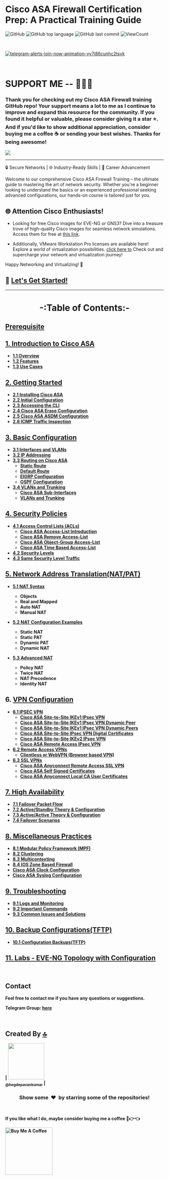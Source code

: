 # Cisco ASA Firewall Certification Prep: A Practical Training Guide

![GitHub](https://img.shields.io/github/license/hegdepavankumar/cisco-asa-firewall-training?style=flat)
![GitHub top language](https://img.shields.io/github/languages/top/hegdepavankumar/cisco-asa-firewall-training?style=flat)
![GitHub last commit](https://img.shields.io/github/last-commit/hegdepavankumar/cisco-asa-firewall-training?style=flat)
![ViewCount](https://views.whatilearened.today/views/github/hegdepavankumar/cisco-asa-firewall-training.svg?cache=remove)

<br>

[![telegram-alerts-join-now-animation-vy7i86cunhc2tsvk](https://github.com/hegdepavankumar/Cisco-Images-for-GNS3-and-EVE-NG/assets/85627085/4de78ad2-7338-47ad-a203-6480f0a7db02)](https://t.me/resourcehub1)

<br>

# SUPPORT ME -- 🚩💲🙏

### Thank you for checking out my Cisco ASA Firewall training GitHub repo! Your support means a lot to me as I continue to improve and expand this resource for the community. If you found it helpful or valuable, please consider giving it a star ⭐️. And if you'd like to show additional appreciation, consider buying me a coffee ☕️ or sending your best wishes. Thanks for being awesome!

<a href="https://www.buymeacoffee.com/hegdepavankumar"><img src="https://img.buymeacoffee.com/button-api/?text=Buy me a coffee&emoji=☕&slug=hegdepavankumar&button_colour=FFDD00&font_colour=000000&font_family=Comic&outline_colour=000000&coffee_colour=ffffff" /></a>

--- 

🔒 Secure Networks | 🌐 Industry-Ready Skills | 🚀 Career Advancement <br>

Welcome to our comprehensive Cisco ASA Firewall Training – the ultimate guide to mastering the art of network security. Whether you're a beginner looking to understand the basics or an experienced professional seeking advanced configurations, our hands-on course is tailored just for you. <br>

## 🌐 **Attention Cisco Enthusiasts!**

- Looking for free Cisco images for EVE-NG or GNS3? Dive into a treasure trove of high-quality Cisco images for seamless network simulations. Access them for free at [this link](https://github.com/hegdepavankumar/Cisco-Images-for-GNS3-and-EVE-NG). 

- Additionally, VMware Workstation Pro licenses are available here! Explore a world of virtualization possibilities. [click here to](https://github.com/hegdepavankumar/VMware-Workstation-Pro-17-Licence-Keys) Check out and supercharge your network and virtualization journey!

Happy Networking and Virtualizing! 🚀






## 🔗 [Let's Get Started!](https://github.com/hegdepavankumar/cisco-asa-firewall-training/blob/main/Courses/0.Prerequisite.md)

<hr>

# <p align="center">**-:Table of Contents:-**</p>

<p align="center">
  <strong>
    
## [Prerequisite](https://github.com/hegdepavankumar/cisco-asa-firewall-training/blob/main/Courses/0.Prerequisite.md)
## [1. Introduction to Cisco ASA](https://github.com/hegdepavankumar/cisco-asa-firewall-training/blob/main/Courses/01.Introduction%20to%20Cisco%20ASA.md)
   - [1.1 Overview](https://github.com/hegdepavankumar/cisco-asa-firewall-training/blob/main/Courses/01.Introduction%20to%20Cisco%20ASA.md)
   - [1.2 Features](https://github.com/hegdepavankumar/cisco-asa-firewall-training/blob/main/Courses/01.Introduction%20to%20Cisco%20ASA.md)
   - [1.3 Use Cases](https://github.com/hegdepavankumar/cisco-asa-firewall-training/blob/main/Courses/01.Introduction%20to%20Cisco%20ASA.md)

## [2. Getting Started](https://github.com/hegdepavankumar/cisco-asa-firewall-training/blob/main/Courses/02.Getting%20Started.md)
   - [2.1 Installing Cisco ASA](https://github.com/hegdepavankumar/cisco-asa-firewall-training/blob/main/Courses/02.Getting%20Started.md)
   - [2.2 Initial Configuration](https://github.com/hegdepavankumar/cisco-asa-firewall-training/blob/main/Courses/02.Getting%20Started.md)
   - [2.3 Accessing the CLI](https://github.com/hegdepavankumar/cisco-asa-firewall-training/blob/main/Courses/02.Getting%20Started.md)
   - [2.4 Cisco ASA Erase Configuration](https://github.com/hegdepavankumar/cisco-asa-firewall-training/blob/main/Courses/02.Getting%20Started.md)
   - [2.5 Cisco ASA ASDM Configuration](https://github.com/hegdepavankumar/cisco-asa-firewall-training/blob/main/Courses/02.Getting%20Started.md)
   - [2.6 ICMP Traffic Inspection](https://github.com/hegdepavankumar/cisco-asa-firewall-training/blob/main/Courses/02.Getting%20Started.md)

## [3. Basic Configuration](https://github.com/hegdepavankumar/cisco-asa-firewall-training/blob/main/Courses/03.Basic%20Configuration.md)
   - [3.1 Interfaces and VLANs](https://github.com/hegdepavankumar/cisco-asa-firewall-training/blob/main/Courses/03.Basic%20Configuration.md)
   - [3.2 IP Addressing](https://github.com/hegdepavankumar/cisco-asa-firewall-training/blob/main/Courses/03.Basic%20Configuration.md)
   - [3.3 Routing on Cisco ASA](https://github.com/hegdepavankumar/cisco-asa-firewall-training/blob/main/Courses/03.Basic%20Configuration.md)
       - [Static Route](https://github.com/hegdepavankumar/cisco-asa-firewall-training/blob/main/Courses/03.Basic%20Configuration.md)
       - [Default Route](https://github.com/hegdepavankumar/cisco-asa-firewall-training/blob/main/Courses/03.Basic%20Configuration.md)
       - [EIGRP Configuration](https://github.com/hegdepavankumar/cisco-asa-firewall-training/blob/main/Courses/03.Basic%20Configuration.md)
       - [OSPF Configuration](https://github.com/hegdepavankumar/cisco-asa-firewall-training/blob/main/Courses/03.Basic%20Configuration.md)   
   - [3.4 VLANs and Trunking](https://github.com/hegdepavankumar/cisco-asa-firewall-training/blob/main/Courses/03.Basic%20Configuration.md)
       - [Cisco ASA Sub-Interfaces](https://github.com/hegdepavankumar/cisco-asa-firewall-training/blob/main/Courses/03.Basic%20Configuration.md)
       - [VLANs and Trunking](https://github.com/hegdepavankumar/cisco-asa-firewall-training/blob/main/Courses/03.Basic%20Configuration.md)

## [4. Security Policies](https://github.com/hegdepavankumar/cisco-asa-firewall-training/blob/main/Courses/04.Security%20Policies.md)
   - [4.1 Access Control Lists (ACLs)](https://github.com/hegdepavankumar/cisco-asa-firewall-training/blob/main/Courses/04.Security%20Policies.md)
       - [Cisco ASA Access-List Introduction](https://github.com/hegdepavankumar/cisco-asa-firewall-training/blob/main/Courses/04.Security%20Policies.md)
       - [Cisco ASA Remove Access-List](https://github.com/hegdepavankumar/cisco-asa-firewall-training/blob/main/Courses/04.Security%20Policies.md)
       - [Cisco ASA Object-Group Access-List](https://github.com/hegdepavankumar/cisco-asa-firewall-training/blob/main/Courses/04.Security%20Policies.md)
       - [Cisco ASA Time Based Access-List](https://github.com/hegdepavankumar/cisco-asa-firewall-training/blob/main/Courses/04.Security%20Policies.md)
   - [4.2 Security Levels](https://github.com/hegdepavankumar/cisco-asa-firewall-training/blob/main/Courses/04.Security%20Policies.md)
   - [4.3 Same Security Level Traffic](https://github.com/hegdepavankumar/cisco-asa-firewall-training/blob/main/Courses/04.Security%20Policies.md)


 ## [5. Network Address Translation(NAT/PAT)](https://github.com/hegdepavankumar/cisco-asa-firewall-training/blob/main/Courses/05.Network%20Address%20Translation_NAT-PAT.md)
   - [5.1 NAT Syntax](https://github.com/hegdepavankumar/cisco-asa-firewall-training/blob/main/Courses/05.Network%20Address%20Translation_NAT-PAT.md)
       - Objects
       - Real and Mapped
       - Auto NAT
       - Manual NAT

   - [5.2 NAT Configuration Examples](https://github.com/hegdepavankumar/cisco-asa-firewall-training/blob/main/Courses/05.Network%20Address%20Translation_NAT-PAT.md)
       - Static NAT
       - Static PAT
       - Dynamic PAT
       - Dynamic NAT

   - [5.3 Advanced NAT](https://github.com/hegdepavankumar/cisco-asa-firewall-training/blob/main/Courses/05.Network%20Address%20Translation_NAT-PAT.md)
       - Policy NAT
       - Twice NAT
       - NAT Precedence
       - Identity NAT

## 6. [VPN Configuration](https://github.com/hegdepavankumar/cisco-asa-firewall-training/blob/main/Courses/06.VPN%20Configuration.md)
   - [6.1 IPSEC VPN](https://github.com/hegdepavankumar/cisco-asa-firewall-training/blob/main/Courses/06.VPN%20Configuration.md)
       - [Cisco ASA Site-to-Site IKEv1 IPsec VPN](https://github.com/hegdepavankumar/cisco-asa-firewall-training/blob/main/Courses/06.VPN%20Configuration.md)
       - [Cisco ASA Site-to-Site IKEv1 IPsec VPN Dynamic Peer](https://github.com/hegdepavankumar/cisco-asa-firewall-training/blob/main/Courses/06.VPN%20Configuration.md)
       - [Cisco ASA Site-to-Site IKEv1 IPsec VPN Dynamic Peers](https://github.com/hegdepavankumar/cisco-asa-firewall-training/blob/main/Courses/06.VPN%20Configuration.md)
       - [Cisco ASA Site-to-Site IPsec VPN Digital Certificates](https://github.com/hegdepavankumar/cisco-asa-firewall-training/blob/main/Courses/06.VPN%20Configuration.md)
       - [Cisco ASA Site-to-Site IKEv2 IPsec VPN](https://github.com/hegdepavankumar/cisco-asa-firewall-training/blob/main/Courses/06.VPN%20Configuration.md)
       - [Cisco ASA Remote Access IPsec VPN](https://github.com/hegdepavankumar/cisco-asa-firewall-training/blob/main/Courses/06.VPN%20Configuration.md)
   - [6.2 Remote Access VPNs](https://github.com/hegdepavankumar/cisco-asa-firewall-training/blob/main/Courses/06.VPN%20Configuration.md)
       - [Clientless or WebVPN (Browser based VPN)](https://github.com/hegdepavankumar/cisco-asa-firewall-training/blob/main/Courses/06.VPN%20Configuration.md)
   - [6.3 SSL VPNs](https://github.com/hegdepavankumar/cisco-asa-firewall-training/blob/main/Courses/06.VPN%20Configuration.md)
       - [Cisco ASA Anyconnect Remote Access SSL VPN](https://github.com/hegdepavankumar/cisco-asa-firewall-training/blob/main/Courses/06.VPN%20Configuration.md)
       - [Cisco ASA Self Signed Certificates](https://github.com/hegdepavankumar/cisco-asa-firewall-training/blob/main/Courses/06.VPN%20Configuration.md)
       - [Cisco ASA Anyconnect Local CA User Certificates](https://github.com/hegdepavankumar/cisco-asa-firewall-training/blob/main/Courses/06.VPN%20Configuration.md)

## [7. High Availability](https://github.com/hegdepavankumar/cisco-asa-firewall-training/blob/main/Courses/07.High%20Availability.md)
   - [7.1 Failover Packet Flow](https://github.com/hegdepavankumar/cisco-asa-firewall-training/blob/main/Courses/07.High%20Availability.md)
   - [7.2 Active/Standby Theory & Configuration](https://github.com/hegdepavankumar/cisco-asa-firewall-training/blob/main/Courses/07.High%20Availability.md)
   - [7.3 Active/Active Theory & Configuration](https://github.com/hegdepavankumar/cisco-asa-firewall-training/blob/main/Courses/07.High%20Availability.md)
   - [7.4 Failover Scenarios](https://github.com/hegdepavankumar/cisco-asa-firewall-training/blob/main/Courses/07.High%20Availability.md)

## [8. Miscellaneous Practices](https://github.com/hegdepavankumar/cisco-asa-firewall-training/blob/main/Courses/08.Miscellaneous%20Practices.md)
   - [8.1 Modular Policy Framework (MPF)](https://github.com/hegdepavankumar/cisco-asa-firewall-training/blob/main/Courses/08.Miscellaneous%20Practices.md)
   - [8.2 Clustering](https://github.com/hegdepavankumar/cisco-asa-firewall-training/blob/main/Courses/08.Miscellaneous%20Practices.md)
   - [8.3 Multicontexting](https://github.com/hegdepavankumar/cisco-asa-firewall-training/blob/main/Courses/08.Miscellaneous%20Practices.md)
   - [8.4 IOS Zone Based Firewall](https://github.com/hegdepavankumar/cisco-asa-firewall-training/blob/main/Courses/08.Miscellaneous%20Practices.md)
   - [Cisco ASA Clock Configuration](https://github.com/hegdepavankumar/cisco-asa-firewall-training/blob/main/Courses/08.Miscellaneous%20Practices.md)
   - [Cisco ASA Syslog Configuration](https://github.com/hegdepavankumar/cisco-asa-firewall-training/blob/main/Courses/08.Miscellaneous%20Practices.md)

## [9. Troubleshooting](https://github.com/hegdepavankumar/cisco-asa-firewall-training/blob/main/Courses/09.Troubleshooting.md)
   - [9.1 Logs and Monitoring](https://github.com/hegdepavankumar/cisco-asa-firewall-training/blob/main/Courses/09.Troubleshooting.md)
   - [9.2 Important Commands](https://github.com/hegdepavankumar/cisco-asa-firewall-training/blob/main/Courses/09.Troubleshooting.md)
   - [9.3 Common Issues and Solutions](https://github.com/hegdepavankumar/cisco-asa-firewall-training/blob/main/Courses/09.Troubleshooting.md)
     
## [10. Backup Configurations(TFTP)](https://github.com/hegdepavankumar/cisco-asa-firewall-training/blob/main/Courses/10.Backup%20Configurations.md)
   - [10.1 Configuration Backups(TFTP)](https://github.com/hegdepavankumar/cisco-asa-firewall-training/blob/main/Courses/10.Backup%20Configurations.md)

## [11. Labs - EVE-NG Topology with Configuration](https://github.com/hegdepavankumar/cisco-asa-firewall-training/blob/main/Courses/11.Lab_Topologies.md)

<br>

## Contact

Feel free to contact me if you have any questions or suggestions.


Telegram Group: [here](https://t.me/cyberweavehub)

<br>

## Created By [🔝](cisco-asa-firewall-training)


| [<img src="https://github.com/hegdepavankumar.png?size=115" width="115"><br><sub>@hegdepavankumar</sub>](https://github.com/hegdepavankumar) |

<h3 align="center">Show some &nbsp;❤️&nbsp; by starring some of the repositories!</h3>
<br>

 <!-- Support Me --> 
 
If you like what I do, maybe consider buying me a coffee 🥺👉👈

<a href="https://www.buymeacoffee.com/hegdepavankumar" target="_blank"><img src="https://cdn.buymeacoffee.com/buttons/v2/default-red.png" alt="Buy Me A Coffee" width="150" ></a>

  </strong>
</p>
